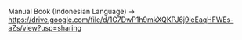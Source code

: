 Manual Book (Indonesian Language) -> https://drive.google.com/file/d/1G7DwP1h9mkXQKPJ6j9leEaqHFWEs-aZs/view?usp=sharing
